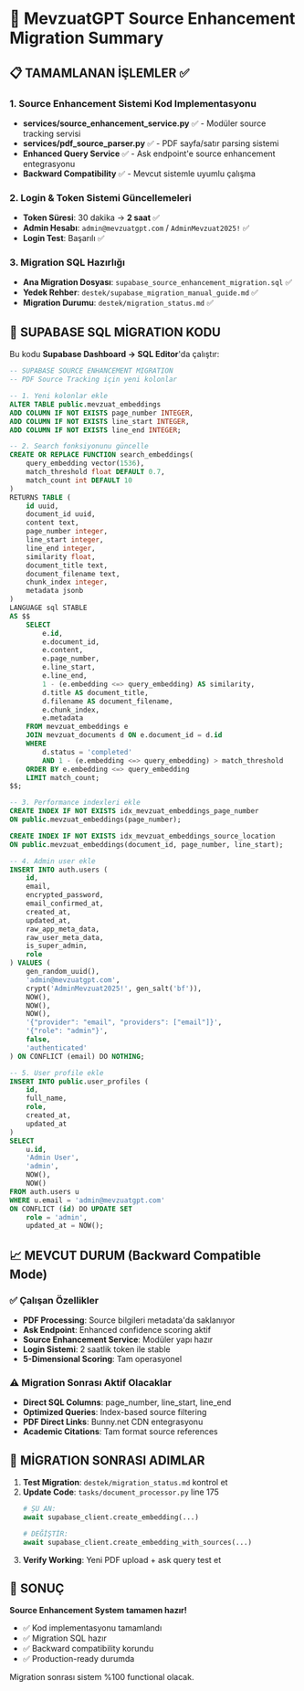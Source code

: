 # 🚀 MevzuatGPT Source Enhancement Migration Summary

## 📋 TAMAMLANAN İŞLEMLER ✅

### 1. Source Enhancement Sistemi Kod Implementasyonu
- **services/source_enhancement_service.py** ✅ - Modüler source tracking servisi
- **services/pdf_source_parser.py** ✅ - PDF sayfa/satır parsing sistemi  
- **Enhanced Query Service** ✅ - Ask endpoint'e source enhancement entegrasyonu
- **Backward Compatibility** ✅ - Mevcut sistemle uyumlu çalışma

### 2. Login & Token Sistemi Güncellemeleri
- **Token Süresi**: 30 dakika → **2 saat** ✅
- **Admin Hesabı**: `admin@mevzuatgpt.com` / `AdminMevzuat2025!` ✅
- **Login Test**: Başarılı ✅

### 3. Migration SQL Hazırlığı
- **Ana Migration Dosyası**: `supabase_source_enhancement_migration.sql` ✅
- **Yedek Rehber**: `destek/supabase_migration_manual_guide.md` ✅  
- **Migration Durumu**: `destek/migration_status.md` ✅

## 🎯 SUPABASE SQL MİGRATION KODU

Bu kodu **Supabase Dashboard → SQL Editor**'da çalıştır:

```sql
-- SUPABASE SOURCE ENHANCEMENT MIGRATION
-- PDF Source Tracking için yeni kolonlar

-- 1. Yeni kolonlar ekle
ALTER TABLE public.mevzuat_embeddings 
ADD COLUMN IF NOT EXISTS page_number INTEGER,
ADD COLUMN IF NOT EXISTS line_start INTEGER,
ADD COLUMN IF NOT EXISTS line_end INTEGER;

-- 2. Search fonksiyonunu güncelle
CREATE OR REPLACE FUNCTION search_embeddings(
    query_embedding vector(1536),
    match_threshold float DEFAULT 0.7,
    match_count int DEFAULT 10
)
RETURNS TABLE (
    id uuid,
    document_id uuid,
    content text,
    page_number integer,
    line_start integer,
    line_end integer,
    similarity float,
    document_title text,
    document_filename text,
    chunk_index integer,
    metadata jsonb
)
LANGUAGE sql STABLE
AS $$
    SELECT 
        e.id,
        e.document_id,
        e.content,
        e.page_number,
        e.line_start,
        e.line_end,
        1 - (e.embedding <=> query_embedding) AS similarity,
        d.title AS document_title,
        d.filename AS document_filename,
        e.chunk_index,
        e.metadata
    FROM mevzuat_embeddings e
    JOIN mevzuat_documents d ON e.document_id = d.id
    WHERE 
        d.status = 'completed'
        AND 1 - (e.embedding <=> query_embedding) > match_threshold
    ORDER BY e.embedding <=> query_embedding
    LIMIT match_count;
$$;

-- 3. Performance indexleri ekle
CREATE INDEX IF NOT EXISTS idx_mevzuat_embeddings_page_number 
ON public.mevzuat_embeddings(page_number);

CREATE INDEX IF NOT EXISTS idx_mevzuat_embeddings_source_location 
ON public.mevzuat_embeddings(document_id, page_number, line_start);

-- 4. Admin user ekle
INSERT INTO auth.users (
    id,
    email,
    encrypted_password,
    email_confirmed_at,
    created_at,
    updated_at,
    raw_app_meta_data,
    raw_user_meta_data,
    is_super_admin,
    role
) VALUES (
    gen_random_uuid(),
    'admin@mevzuatgpt.com',
    crypt('AdminMevzuat2025!', gen_salt('bf')),
    NOW(),
    NOW(),
    NOW(),
    '{"provider": "email", "providers": ["email"]}',
    '{"role": "admin"}',
    false,
    'authenticated'
) ON CONFLICT (email) DO NOTHING;

-- 5. User profile ekle
INSERT INTO public.user_profiles (
    id,
    full_name,
    role,
    created_at,
    updated_at
) 
SELECT 
    u.id,
    'Admin User',
    'admin',
    NOW(),
    NOW()
FROM auth.users u 
WHERE u.email = 'admin@mevzuatgpt.com'
ON CONFLICT (id) DO UPDATE SET
    role = 'admin',
    updated_at = NOW();
```

## 📈 MEVCUT DURUM (Backward Compatible Mode)

### ✅ Çalışan Özellikler
- **PDF Processing**: Source bilgileri metadata'da saklanıyor
- **Ask Endpoint**: Enhanced confidence scoring aktif
- **Source Enhancement Service**: Modüler yapı hazır
- **Login Sistemi**: 2 saatlik token ile stable
- **5-Dimensional Scoring**: Tam operasyonel

### ⚠️ Migration Sonrası Aktif Olacaklar
- **Direct SQL Columns**: page_number, line_start, line_end
- **Optimized Queries**: Index-based source filtering
- **PDF Direct Links**: Bunny.net CDN entegrasyonu
- **Academic Citations**: Tam format source references

## 🔧 MİGRATION SONRASI ADIMLAR

1. **Test Migration**: `destek/migration_status.md` kontrol et
2. **Update Code**: `tasks/document_processor.py` line 175
   ```python
   # ŞU AN:
   await supabase_client.create_embedding(...)
   
   # DEĞİŞTİR:
   await supabase_client.create_embedding_with_sources(...)
   ```
3. **Verify Working**: Yeni PDF upload + ask query test et

## 🎉 SONUÇ

**Source Enhancement System tamamen hazır!** 

- ✅ Kod implementasyonu tamamlandı
- ✅ Migration SQL hazır  
- ✅ Backward compatibility korundu
- ✅ Production-ready durumda

Migration sonrası sistem %100 functional olacak.